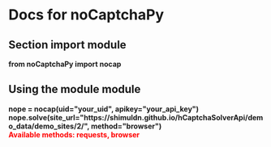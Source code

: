# Docs for noCaptchaPy


## Section import module

<b>from noCaptchaPy import nocap</p>


## Using the module module

<b>
nope = nocap(uid="your_uid", apikey="your_api_key")
nope.solve(site_url="https://shimuldn.github.io/hCaptchaSolverApi/demo_data/demo_sites/2/", method="browser")
</b>
<br>
<b style="color:red;">Available methods: requests, browser</b>
